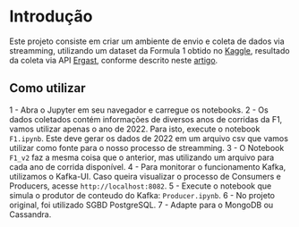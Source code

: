 # Introdução

Este projeto consiste em criar um ambiente de envio e coleta de dados via streamming, utilizando um dataset da Formula 1 obtido no [Kaggle](https://www.kaggle.com/datasets/rohanrao/formula-1-world-championship-1950-2020), resultado da coleta via API [Ergast](http://ergast.com/mrd/), conforme descrito neste [artigo](https://www.kdnuggets.com/building-a-formula-1-streaming-data-pipeline-with-kafka-and-risingwave).  

## Como utilizar

1 - Abra o Jupyter em seu navegador e carregue os notebooks. 
2 - Os dados coletados contém informações de diversos anos de corridas da F1, vamos utilizar apenas o ano de 2022. Para isto, execute o notebook `F1.ipynb`. Este deve gerar os dados de 2022 em um arquivo csv que vamos utilizar como fonte para o nosso processo de streamming. 
3 - O Notebook `F1_v2` faz a mesma coisa que o anterior, mas utilizando um arquivo para cada ano de corrida disponível.
4 - Para monitorar o funcionamento Kafka, utilizamos o Kafka-UI. Caso queira visualizar o processo de Consumers e Producers, acesse `http://localhost:8082`. 
5 - Execute o notebook que simula o produtor de conteudo do Kafka: `Producer.ipynb`. 
6 - No projeto original, foi utilizado SGBD PostgreSQL. 
7 - Adapte para o MongoDB ou Cassandra. 


<!--
para isto vamos usar o pgadmin para fazer a gestão do banco de dados. Acesse pela URL `link: <`http://localhost:80`. Como login e senha, utilize admin/admin <br>
7 - Configure a conexão ao banco do postgres. <br>
    hostname: postgres <br>
    port: 5432 <br>
    username: admin <br>
10 - Crie o banco de dados f1. <br>
11 - Crie o Schema f1_schema. <br>
12 - Execute o notebook [TABELAS_F1](jupyter\TABELAS_F1.ipynb) <br>
13 - Acesse o Grafana: <http://localhost:3000> . Provavelmente irá pedir login e senha: admin/admin <br>
14 - Faça o import do arquivo Json [F1](grafana\f1.json) no Grafana <br>
15 - Execute o notebook [Consumer](jupyter\Consumer.ipynb) <br>
16 - Abra o Grafana novamente e visualize os graficos e dados sendo atualizados. 
-->